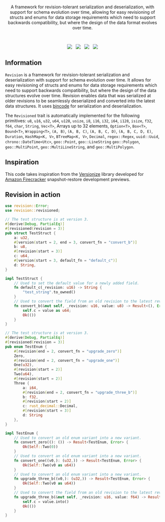 <br>

<!-- <p align="center">
    <a href="https://github.com/surrealdb/revision#gh-dark-mode-only" target="_blank">
        <img width="200" src="/img/white/logo.svg" alt="Revision Logo">
    </a>
    <a href="https://github.com/surrealdb/revision#gh-light-mode-only" target="_blank">
        <img width="200" src="/img/black/logo.svg" alt="Revision Logo">
    </a>
</p> -->

<p align="center">A framework for revision-tolerant serialization and deserialization,
with support for schema evolution over time, allowing for easy revisioning of structs and enums for data storage requirements which need to support backwards
compatibility, but where the design of the data format evolves over time.</p>

<br>

<p align="center">
	<a href="https://github.com/surrealdb/revision"><img src="https://img.shields.io/badge/status-beta-ff00bb.svg?style=flat-square"></a>
	&nbsp;
	<a href="https://docs.rs/revision/"><img src="https://img.shields.io/docsrs/revision?style=flat-square"></a>
	&nbsp;
	<a href="https://crates.io/crates/revision"><img src="https://img.shields.io/crates/v/revision?style=flat-square"></a>
	&nbsp;
	<a href="https://github.com/surrealdb/revision"><img src="https://img.shields.io/badge/license-Apache_License_2.0-00bfff.svg?style=flat-square"></a>
</p>

## Information

`Revision` is a framework for revision-tolerant serialization and deserialization with support for schema evolution over time. It allows for easy revisioning of structs and enums for data storage requirements which need to support backwards compatibility, but where the design of the data structures evolve over time. Revision enables data that was serialized at older revisions to be seamlessly deserialized and converted into the latest data structures. It uses [bincode](https://crates.io/crates/bincode) for serialization and deserialization. 

The `Revisioned` trait is automatically implemented for the following primitives: `u8`, `u16`, `u32`, `u64`, `u128`, `usize`, `i8`, `i16`, `i32`, `i64`, `i128`, `isize`, `f32`, `f64`, `char`, `String`, `Vec<T>`, Arrays up to 32 elements, `Option<T>`, `Box<T>`, `Bound<T>`, `Wrapping<T>`, `(A, B)`, `(A, B, C)`, `(A, B, C, D)`, `(A, B, C, D, E)`, `Duration`, `HashMap<K, V>`, `BTreeMap<K, V>`, `Decimal`, `regex::Regex`, `uuid::Uuid`, `chrono::DateTime<Utc>`, `geo::Point`, `geo::LineString` `geo::Polygon`, `geo::MultiPoint`, `geo::MultiLineString`, and `geo::MultiPolygon`.

## Inspiration

This code takes inspiration from the [Versionize](https://github.com/firecracker-microvm/versionize) library developed for [Amazon Firecracker](https://github.com/firecracker-microvm/firecracker) snapshot-restore development previews.

## Revision in action

```rust
use revision::Error;
use revision::revisioned;

// The test structure is at version 3.
#[derive(Debug, PartialEq)]
#[revisioned(revision = 3)]
pub struct TestStruct {
    a: u32,
    #[version(start = 2, end = 3, convert_fn = "convert_b")]
    b: u8,
    #[revision(start = 3)]
    c: u64,
    #[version(start = 3, default_fn = "default_c")]
    d: String,
}

impl TestStruct {
    // Used to set the default value for a newly added field.
    fn default_c(_revision: u16) -> String {
        "test_string".to_owned()
    }
    // Used to convert the field from an old revision to the latest revision
    fn convert_b(&mut self, _revision: u16, value: u8) -> Result<(), Error> {
        self.c = value as u64;
        Ok(())
    }
}

// The test structure is at version 3.
#[derive(Debug, PartialEq)]
#[revisioned(revision = 3)]
pub enum TestEnum {
    #[revision(end = 2, convert_fn = "upgrade_zero")]
    Zero,
    #[revision(end = 2, convert_fn = "upgrade_one")]
    One(u32),
    #[revision(start = 2)]
    Two(u64),
    #[revision(start = 2)]
    Three {
        a: i64,
        #[revision(end = 2, convert_fn = "upgrade_three_b")]
        b: f32,
        #[revision(start = 2)]
        c: rust_decimal::Decimal,
        #[revision(start = 3)]
        d: String
    },
}

impl TestEnum {
    // Used to convert an old enum variant into a new variant.
    fn convert_zero((): ()) -> Result<TestEnum, Error> {
        Ok(Self::Two(0))
    }
    // Used to convert an old enum variant into a new variant.
    fn convert_one((v0,): (u32,)) -> Result<TestEnum, Error> {
        Ok(Self::Two(v0 as u64))
    }
    // Used to convert an old enum variant into a new variant.
    fn upgrade_three_b((v0,): (u32,)) -> Result<TestEnum, Error> {
        Ok(Self::Two(v0 as u64))
    }
    // Used to convert the field from an old revision to the latest revision
    fn upgrade_three_b(&mut self, _revision: u16, value: f64) -> Result<(), Error> {
        self.c = value.into()
        Ok(())
    }
}
```
